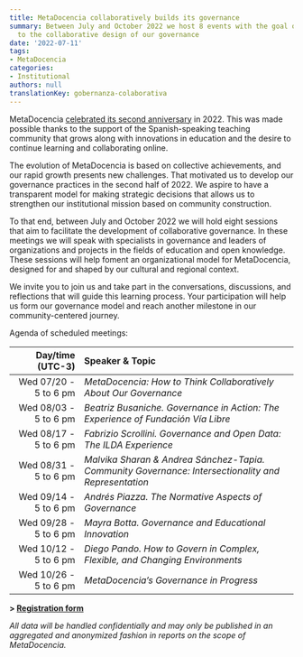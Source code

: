 ```yaml
---
title: MetaDocencia collaboratively builds its governance
summary: Between July and October 2022 we host 8 events with the goal of contributing
  to the collaborative design of our governance
date: '2022-07-11'
tags:
- MetaDocencia
categories:
- Institutional
authors: null
translationKey: gobernanza-colaborativa
---
```


MetaDocencia [celebrated its second anniversary](/en/post/cumple_mes_dos_anios/) in 2022. This was made possible thanks to the support of the Spanish-speaking teaching community that grows along with innovations in education and the desire to continue learning and collaborating online.

The evolution of MetaDocencia is based on collective achievements, and our rapid growth presents new challenges. That motivated us to develop our governance practices in the second half of 2022. We aspire to have a transparent model for making strategic decisions that allows us to strengthen our institutional mission based on community construction.

To that end, between July and October 2022 we will hold eight sessions that aim to facilitate the development of collaborative governance. In these meetings we will speak with specialists in governance and leaders of organizations and projects in the fields of education and open knowledge. These sessions will help foment an organizational model for MetaDocencia, designed for and shaped by our cultural and regional context.

We invite you to join us and take part in the conversations, discussions, and reflections that will guide this learning process. Your participation will help us form our governance model and reach another milestone in our community-centered journey.

Agenda of scheduled meetings:

|  Day/time (UTC-3) | Speaker & Topic |
| -----:  | :----------- |
|Wed 07/20 - 5 to 6 pm | *MetaDocencia: How to Think Collaboratively About Our Governance* | 
|Wed 08/03 - 5 to 6 pm | *Beatriz Busaniche. Governance in Action: The Experience of Fundación Vía Libre* | 
|Wed 08/17 - 5 to 6 pm | *Fabrizio Scrollini. Governance and Open Data: The ILDA Experience* |
|Wed 08/31 - 5 to 6 pm | *Malvika Sharan & Andrea Sánchez-Tapia. Community Governance: Intersectionality and Representation* |
|Wed 09/14 - 5 to 6 pm | *Andrés Piazza. The Normative Aspects of Governance* |
|Wed 09/28 - 5 to 6 pm | *Mayra Botta. Governance and Educational Innovation* |
|Wed 10/12 - 5 to 6 pm | *Diego Pando. How to Govern in Complex, Flexible, and Changing Environments* |
|Wed 10/26 - 5 to 6 pm | *MetaDocencia’s Governance in Progress* |

**> [Registration form](https://docs.google.com/forms/d/e/1FAIpQLSfUHrL4F10zWwOuRKW0I8y-_7YT1p8PslzIk7jLBuoR41Hs-Q/viewform)**

*All data will be handled confidentially and may only be published in an aggregated and anonymized fashion in reports on the scope of MetaDocencia.*
